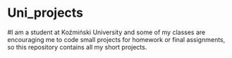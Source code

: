 # Uni_projects
#I am a student at Koźmiński University and some of my classes are encouraging me to code small projects for homework or final assignments, so this repository contains all my short projects. 
